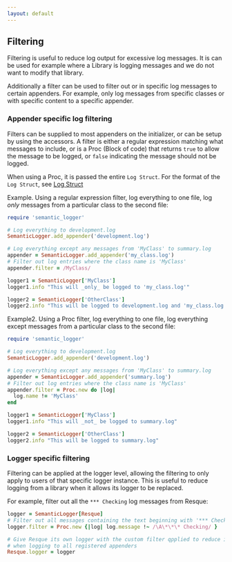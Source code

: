 ```yaml
---
layout: default
---
```


## Filtering

Filtering is useful to reduce log output for excessive log messages. It is can
be used for example where a Library is logging messages and we do not want to modify
that library.

Additionally a filter can be used to filter out or in specific log messages to certain
appenders. For example, only log messages from specific classes or with specific content
to a specific appender.

### Appender specific log filtering

Filters can be supplied to most appenders on the initializer, or can be setup
by using the accessors. A filter is either a regular expression matching what
messages to include, or is a Proc (Block of code) that returns `true` to allow the
message to be logged, or `false` indicating the message should not be logged.

When using a Proc, it is passed the entire `Log Struct`.
For the format of the `Log Struct`, see [Log Struct](log_struct.html)

Example. Using a regular expression filter, log everything to one file,
log _only_ messages from a particular class to the second file:

```ruby
require 'semantic_logger'

# Log everything to development.log
SemanticLogger.add_appender('development.log')

# Log everything except any messages from 'MyClass' to summary.log
appender = SemanticLogger.add_appender('my_class.log')
# Filter out log entries where the class name is 'MyClass'
appender.filter = /MyClass/

logger1 = SemanticLogger['MyClass']
logger1.info "This will _only_ be logged to 'my_class.log'"

logger2 = SemanticLogger['OtherClass']
logger2.info "This will be logged to development.log and 'my_class.log'"
```

Example2. Using a Proc filter, log everything to one file, log everything except
messages from a particular class to the second file:

```ruby
require 'semantic_logger'

# Log everything to development.log
SemanticLogger.add_appender('development.log')

# Log everything except any messages from 'MyClass' to summary.log
appender = SemanticLogger.add_appender('summary.log')
# Filter out log entries where the class name is 'MyClass'
appender.filter = Proc.new do |log|
  log.name != 'MyClass'
end

logger1 = SemanticLogger['MyClass']
logger1.info "This will _not_ be logged to summary.log"

logger2 = SemanticLogger['OtherClass']
logger2.info "This will be logged to summary.log"
```

### Logger specific filtering

Filtering can be applied at the logger level, allowing the filtering to only apply
to users of that specific logger instance. This is useful to reduce logging from
a library when it allows its logger to be replaced.

For example, filter out all the `*** Checking` log messages from Resque:

```ruby
logger = SemanticLogger[Resque]
# Filter out all messages containing the text beginning with '*** Checking'
logger.filter = Proc.new {|log| log.message !~ /\A\*\*\* Checking/ }

# Give Resque its own logger with the custom filter qpplied to reduce it's verbosity
# when logging to all registered appenders
Resque.logger = logger
```
